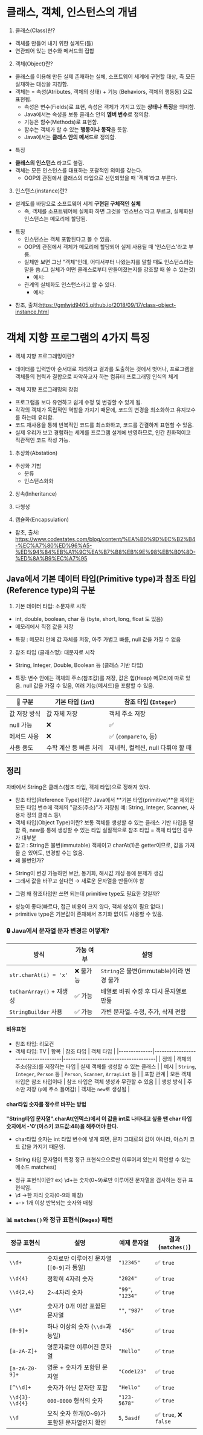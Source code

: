 # 클래스, 객체, 인스턴스의 개념

1. 클래스(Class)란?
- 객체를 만들어 내기 위한 설계도(틀)
- 연관되어 있는 변수와 메서드의 집합

2. 객체(Object)란?
- 클래스를 이용해 만든 실제 존재하는 실체, 소프트웨어 세계에 구현할 대상, 즉 모든 실재하는 대상을 지칭함.
- 객체는 = 속성(Atributes, 객체의 상태) + 기능 (Behaviors, 객체의 행동동) 으로 표현됨.
    * 속성은 변수(Fields)로 표현, 속성은 객체가 가지고 있는 **상태나 특징**을 의미함.
    + Java에서는 속성을 보통 클래스 안의 **멤버 변수**로 정의함.
    * 기능은 함수(Methods)로 표현함. 
    + 함수는 객체가 할 수 있는 **행동이나 동작**을 뜻함.
    + Java에서는 **클래스 안의 메서드**로 정의함.
* 특징
- **클래스의 인스턴스** 라고도 불림.
- 객체는 모든 인스턴스를 대표하는 포괄적인 의미를 갖는다.
    + OOP의 관점에서 클래스의 타입으로 선언되었을 때 '객체'라고 부른다. 
3. 인스턴스(instance)란?
- 설계도를 바탕으로 소프트웨어 세계 **구현된 구체적인 실체**
    + 즉, 객체를 소프트웨어에 실체화 하면 그것을 '인스턴스'라고 부르고, 실체화된 인스턴스는 메모리에 할당됨.
* 특징
    + 인스턴스는 객체 포함된다고 볼 수 있음.
    + OOP의 관점에서 객체가 메모리에 할당되어 실제 사용될 때 '인스턴스'라고 부름.
    + 실체만 보면 그냥 "객체"인데, 어디서부터 나왔는지를 말할 때도 인스턴스라는 말을 씀.(그 실체가 어떤 클래스로부터 만들어졌는지를 강조할 때 쓸 수 있는것)
        - 예시:
    + 관계의 실체화도 인스턴스라고 할 수 있다.
        - 예시:
    
- 참조, 출처:https://gmlwjd9405.github.io/2018/09/17/class-object-instance.html

# 객체 지향 프로그램의 4가지 특징
* 객체 지향 프로그래밍이란?
- 데이터를 입력받아 순서대로 처리하고 결과를 도출하는 것에서 벗어나, 프로그램을 객체들의 협력과 결합으로 파악하고자 하는 컴퓨터 프로그래밍 인식의 체계

+ 객체 지향 프로그래밍의 장점
 - 프로그램을 보다 유연하고 쉽게 수정 및 변경할 수 있게 됨.
 - 각각의 객체가 독립적인 역할을 가지기 때문에, 코드의 변경을 최소화하고 유지보수를 하는데 유리함.
 - 코드 재사용을 통해 반복적인 코드를 최소화하고, 코드를 간결하게 표현할 수 있음.
 - 실제 우리가 보고 경험하는 세계를 프로그램 설계에 반영하므로, 인간 친화적이고 직관적인 코드 작성 가능.

1. 추상화(Abstation)
 * 추상화 기법
    - 분류
    - 인스턴스화화
2. 상속(Inheritance)

3. 다형성

4. 캡슐화(Encapsulation)

- 참초, 출처: https://www.codestates.com/blog/content/%EA%B0%9D%EC%B2%B4-%EC%A7%80%ED%96%A5-%ED%94%84%EB%A1%9C%EA%B7%B8%EB%9E%98%EB%B0%8D-%ED%8A%B9%EC%A7%95

## Java에서 기본 데이터 타입(Primitive type)과 참조 타입(Reference type)의 구분

1. 기본 데이터 타입: 소문자로 시작
- int, double, boolean, char 등 (byte, short, long, float 도 있음)
- 메모리에서 직접 값을 저장
* 특징 : 메모리 안에 값 자체를 저장, 아주 가볍고 빠름, null 값을 가질 수 없음
2. 참조 타입 (클래스명): 대문자로 시작
- String, Integer, Double, Boolean 등 (클래스 기반 타입)
* 특징: 변수 안에는 객체의 주소(참조값)를 저장, 값은 힙(Heap) 메모리에 따로 있음. null 값을 가질 수 있음, 여러 기능(메서드)을 포함할 수 있음.

| 🔑 구분           | 기본 타입 (`int`)             | 참조 타입 (`Integer`)                          |
|------------------|-------------------------------|------------------------------------------------|
| 값 저장 방식     | 값 자체 저장                  | 객체 주소 저장                                 |
| null 가능        | ❌                            | ✅                                              |
| 메서드 사용      | ❌                            | ✅ (`compareTo`, 등)                            |
| 사용 용도        | 수학 계산 등 빠른 처리         | 제네릭, 컬렉션, null 다뤄야 할 때               |

## 정리
자바에서 String은 클래스(참조 타입, 객체 타입)으로 정해져 있다.
* 참조 타입(Reference Type)이란? 
Java에서 **기본 타입(primitive)**을 제외한 모든 타입
변수에 객체의 "참조(주소)"가 저장됨
예: String, Integer, Scanner, 사용자 정의 클래스 등\
* 객체 타입(Object Type)이란?
보통 객체를 생성할 수 있는 클래스 기반 타입을 말함
즉, new를 통해 생성할 수 있는 타입
실질적으로 참조 타입 = 객체 타입인 경우가 대부분 
* 참고 : String은 불변(immutable) 객체이고 charAt(1)은 getter이므로, 값을 가져올 순 있어도, 변경할 수는 없음.
* 왜 불변인가?
- String이 변경 가능하면 보안, 동기화, 해시값 캐싱 등에 문제가 생김
- 그래서 값을 바꾸고 싶다면 → 새로운 문자열을 만들어야 함

* 그럼 왜 참조타입만 쓰면 되는데 primitive type도 필요한 것일까?
- 성능이 좋다(빠르다, 접근 비용이 크지 않다, 객체 생성이 필요 없다.)
- primitive type은 기본값이 존재해서 초기화 없이도 사용할 수 있음.

### 🔒 Java에서 문자열 문자 변경은 어떻게?

| 방식                     | 가능 여부 | 설명                           |
|--------------------------|-----------|--------------------------------|
| `str.charAt(i) = 'x'`    | ❌ 불가능  | `String`은 불변(immutable)이라 변경 불가 |
| `toCharArray()` + 재생성 | ✅ 가능    | 배열로 바꿔 수정 후 다시 문자열로 만듦 |
| `StringBuilder` 사용     | ✅ 가능    | 가변 문자열. 수정, 추가, 삭제 편함     |


#### 비유표현
- 참조 타입: 리모컨
- 객체 타입: TV
| 항목         | 참조 타입                          | 객체 타입                            |
|--------------|------------------------------------|--------------------------------------|
| 정의         | 객체의 주소(참조)를 저장하는 타입 | 실제 객체를 생성할 수 있는 클래스   |
| 예시         | `String`, `Integer`, `Person` 등   | `Person`, `Scanner`, `ArrayList` 등 |
| 포함 관계    | 모든 객체 타입은 참조 타입이다     | 참조 타입은 객체 생성과 무관할 수 있음 |
| 생성 방식    | 주소만 저장 (`p`에 주소 들어감)    | 객체는 `new`로 생성됨                |

#### char타입 숫자를 정수로 바꾸는 방법

**"String타입 문자열".charAt(인덱스)에서 이 값을 int로 나타내고 싶을 땐 char 타입 숫자에서 -'0'(아스키 코드값:48)을 해주어야 한다.**
- char타입 숫자는 int 타입 변수에 넣게 되면, 문자 그대로의 값이 아니라, 아스키 코드 값을 가지기 때문임.

* String 타입 문자열이 특정 정규 표현식으으로만 이루어져 있는지 확인할 수 있는 메소드 matches()

- 정규 표현식이란?
ex) \\d+는 숫자(0~9)로만 이루어진 문자열을 검사하는 정규 표현식임.
- \\d ->한 자리 숫자(0-9와 매칭)
- +-> 1개 이상 반복되는 숫자와 매칭

### 📊 `matches()`와 정규 표현식(`Regex`) 패턴

| 정규 표현식 | 설명 | 예제 문자열 | 결과 (`matches()`) |
|------------|------|------------|----------------|
| `\\d+` | 숫자로만 이루어진 문자열 (`[0-9]`과 동일) | `"12345"` | ✅ `true` |
| `\\d{4}` | 정확히 4자리 숫자 | `"2024"` | ✅ `true` |
| `\\d{2,4}` | 2~4자리 숫자 | `"99"`, `"1234"` | ✅ `true` |
| `\\d*` | 숫자가 0개 이상 포함된 문자열 | `""`, `"987"` | ✅ `true` |
| `[0-9]+` | 하나 이상의 숫자 (`\\d+`과 동일) | `"456"` | ✅ `true` |
| `[a-zA-Z]+` | 영문자로만 이루어진 문자열 | `"Hello"` | ✅ `true` |
| `[a-zA-Z0-9]+` | 영문 + 숫자가 포함된 문자열 | `"Code123"` | ✅ `true` |
| `[^\\d]+` | 숫자가 아닌 문자만 포함 | `"Hello"` | ✅ `true` |
| `\\d{3}-\\d{4}` | `000-0000` 형식의 숫자 | `"123-5678"` | ✅ `true` |
| `\\d` | 오직 숫자 한개(0~9)가 포함된 문자열인지 확인 | `5`, `5asdf` | ✅ `true`, ❌ `false` |